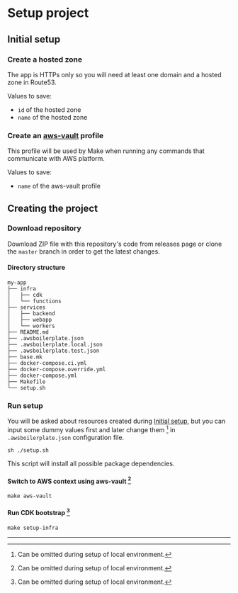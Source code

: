 # Setup project


## Initial setup

### Create a hosted zone
The app is HTTPs only so you will need at least one domain and a hosted zone in Route53. 

Values to save:
* `id` of the hosted zone
* `name` of the hosted zone


### Create an [aws-vault](https://github.com/99designs/aws-vault) profile
This profile will be used by Make when running any commands that communicate with AWS platform.

Values to save:
* `name` of the aws-vault profile

## Creating the project
### Download repository
Download ZIP file with this repository's code from releases page or clone the `master` branch in order to get the 
latest changes.

#### Directory structure
```
my-app
├── infra
│   ├── cdk
│   └── functions
├── services
│   ├── backend
│   ├── webapp
│   └── workers
├── README.md
├── .awsboilerplate.json
├── .awsboilerplate.local.json
├── .awsboilerplate.test.json
├── base.mk
├── docker-compose.ci.yml
├── docker-compose.override.yml
├── docker-compose.yml
├── Makefile
└── setup.sh
```

### Run setup
You will be asked about resources created during [Initial setup](#initial-setup), but you can input some dummy values 
first and later change them [^1] in `.awsboilerplate.json` configuration file.

```shell
sh ./setup.sh
```

This script will install all possible package dependencies.

#### Switch to AWS context using aws-vault [^1]
```shell
make aws-vault
```

#### Run CDK bootstrap [^1]
```shell
make setup-infra
```

---
[^1]: Can be omitted during setup of local environment.
